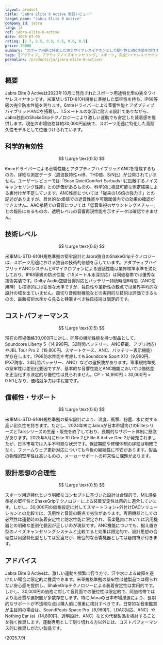 ```yaml
---
layout: product
title: "Jabra Elite 8 Active 製品レビュー"
target_name: "Jabra Elite 8 Active"
company_id: jabra
lang: ja
ref: jabra-elite-8-active
date: 2025-07-09
rating: [2.7, 0.5, 0.6, 0.5, 0.6, 0.5]
price: 30000
summary: "スポーツ用途に特化した完全ワイヤレスイヤホンとして堅牢性とANC性能を両立するも、価格競争力と測定性能の透明度に課題"
tags: [アクティブ, アクティブノイズキャンセリング, スポーツ, 完全ワイヤレスイヤホン, 防水]
permalink: /products/ja/jabra-elite-8-active/
---
```


## 概要

Jabra Elite 8 Activeは2023年10月に発売されたスポーツ用途特化型の完全ワイヤレスイヤホンです。米軍MIL-STD-810H規格に準拠した堅牢性を持ち、IP68等級の完全防水性能を誇ります。6mmドライバーによる音響性能とアダプティブハイブリッドANCを搭載し、1.5メートルの水深に耐える設計でありながら、Jabra独自のShakeGripテクノロジーにより激しい運動でも安定した装着感を提供します。現在の市場価格は約30,000円前後で、スポーツ用途に特化した高耐久性モデルとして位置づけられています。

## 科学的有効性

$$ \Large \text{0.5} $$

6mmドライバーによる音響性能とアダプティブハイブリッドANCを搭載するものの、詳細な測定データ（周波数特性±dB、THD値、S/N比）が公開されていません。ユーザーレビューでは「Bose QuietComfort Earbuds IIに匹敵するノイズキャンセリング性能」との評価があるものの、科学的に検証可能な測定結果による裏付けが不足しています。ANC性能については「従来の1.6倍の強力さ」との記述がありますが、具体的なdB値での遮音性能や可聴閾値内での効果の確認ができません。AAC接続での音質については「低音重視のサウンドシグネチャー」との報告はあるものの、透明レベルの音響再現性能を示すデータは確認できません。

## 技術レベル

$$ \Large \text{0.6} $$

米軍MIL-STD-810H規格準拠の堅牢設計とJabra独自のShakeGripテクノロジーは、スポーツ用途における独自の技術的価値を示しています。アダプティブハイブリッドANCシステムと6マイクロフォンによる通話性能は業界標準水準を満たしており、IP68等級の防水性能（1.5メートル水深対応）は同価格帯では優秀な技術実装です。Dolby Audio空間音響対応とバッテリー持続時間8時間（ANC使用時）も技術的には妥当な水準ですが、独自性や革新性の観点では業界平均的な設計の域を出ていません。風切り音抑制機能などの実用的な技術は評価できるものの、最新技術水準から見ると特筆すべき独自技術は限定的です。

## コストパフォーマンス

$$ \Large \text{0.5} $$

現在の市場価格30,000円に対し、同等の機能性能を持つ製品として、Soundcore Liberty 5（14,990円、32時間バッテリー、ANC搭載、アプリ対応）やJBL Tour Pro 2（19,800円、スマートケース、ANC、バッテリー表示機能）が存在します。IP68防水性能を考慮してもSoundcore Sport X10（9,990円、IPX7防水、24時間バッテリー、ANC）などの選択肢があります。軍事規格準拠の堅牢性は差別化要因ですが、基本的な音響性能とANC機能においては価格差を正当化する決定的な優位性は見られません。CP = 14,990円 ÷ 30,000円 = 0.50となり、価格競争力は中程度です。

## 信頼性・サポート

$$ \Large \text{0.6} $$

米軍MIL-STD-810H規格準拠の堅牢設計により、温度、衝撃、粉塵、水に対する高い耐久性を持ちます。ただし、2024年末にJabraが日本市場向けのEliteシリーズとTalkシリーズの生産・販売を終了しており、長期的なサポート体制に懸念があります。2025年5月にElite 10 Gen 2とElite 8 Active Gen 2が発売されましたが、日本市場では入手不可能な状況です。保証期間や修理体制の詳細は明確でなく、ファームウェア更新対応についても今後の継続性に不安があります。製品の物理的堅牢性は高いものの、メーカーサポートの将来性に課題があります。

## 設計思想の合理性

$$ \Large \text{0.5} $$

スポーツ用途特化という明確なコンセプトに基づいた設計は合理的で、MIL規格準拠の堅牢性とShakeGripテクノロジーによる装着安定性は目的に適合しています。しかし、30,000円の価格設定に対してスマートフォン+外付けDACソリューションとの比較では、汎用性と音質の観点で劣位があります。専用機器としての必然性は運動時の装着安定性と防水性能に限定され、音楽鑑賞においては汎用機器との明確な差別化要因が乏しいのが現状です。ANC機能についても、据え置き型のノイズキャンセリングシステムと比較すると効果は限定的で、設計思想の合理性は用途特化型としては妥当だが、総合的な音響機器としては疑問符が付きます。

## アドバイス

Jabra Elite 8 Activeは、激しい運動を頻繁に行う方で、汗や水による故障を避けたい場合に限定的に推奨できます。米軍規格準拠の堅牢性は他製品では得られない安心感を提供し、ShakeGripテクノロジーによる装着安定性は実用的です。しかし、30,000円の価格に対して音質面での優位性は限定的で、同価格帯ではより高音質な選択肢が多数存在します。特にJabraの日本市場撤退により、長期的なサポートが不透明な点は購入前に慎重に検討すべきです。日常的な音楽鑑賞が主目的の場合は、SoundPeats Space Pro（8,980円、LDAC対応、ANC）やNothing Ear (a)（14,800円、透明設計、ANC）などの代替製品を検討することを強く推奨します。運動専用として割り切れる方以外には、コストパフォーマンス的に推奨しがたい製品です。

(2025.7.9)